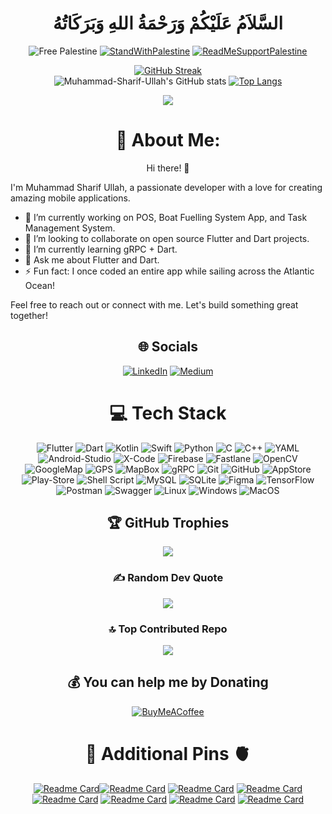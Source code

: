 <h1 align=center> السَّلاَمُ عَلَيْكُمْ وَرَحْمَةُ اللهِ وَبَرَكَاتُهُ </h1>

<div align=center> 
 
![Free Palestine](https://img.shields.io/badge/FreePalestine-%F0%9F%87%B5%F0%9F%87%B8%20Tech_For_Palestine-D83838?labelColor=01B861&color=D83838&link=https%3A%2F%2Ftechforpalestine.org%2Flearn-more)
[![StandWithPalestine](https://raw.githubusercontent.com/Safouene1/support-palestine-banner/master/StandWithPalestine.svg)](https://techforpalestine.org/learn-more)
 [![ReadMeSupportPalestine](https://raw.githubusercontent.com/Safouene1/support-palestine-banner/master/banner-support.svg)](https://github.com/Safouene1/support-palestine-banner)
 
 [![GitHub Streak](https://streak-stats.demolab.com/?user=Muhammad-Sharif-Ullah&theme=vision-friendly-dark&card_width=800)](https://github.com/Muhammad-Sharif-Ullah?tab=repositories)             
![Muhammad-Sharif-Ullah's GitHub stats](https://github-readme-stats.vercel.app/api?username=Muhammad-Sharif-Ullah&show_icons=true&count_private=true&theme=codeSTACKr&card_width=800&show=reviews,discussions_started,discussions_answered,prs_merged,prs_merged_percentage)
 [![Top Langs](https://github-readme-stats.vercel.app/api/top-langs/?username=Muhammad-Sharif-Ullah&layout=donut&theme=vision-friendly-dark&card_width=750)](https://github.com/Muhammad-Sharif-Ullah?tab=repositories)
 
 [![](https://visitcount.itsvg.in/api?id=Muhammad-Sharif-Ullah&icon=0&color=3)](https://visitcount.itsvg.in)


# 💫 About Me:
Hi there! 👋
<div align=left> 
I'm Muhammad Sharif Ullah, a passionate developer with a love for creating amazing mobile applications.

- 🔭 I’m currently working on POS, Boat Fuelling System App, and Task Management System.
- 👯 I’m looking to collaborate on open source Flutter and Dart projects.
- 🌱 I’m currently learning gRPC + Dart.
- 💬 Ask me about Flutter and Dart.
- ⚡ Fun fact: I once coded an entire app while sailing across the Atlantic Ocean!

Feel free to reach out or connect with me. Let's build something great together!
</div> 

## 🌐 Socials
[![LinkedIn](https://img.shields.io/badge/LinkedIn-%230077B5.svg?logo=linkedin&logoColor=white)](https://linkedin.com/in/https://www.linkedin.com/in/md-sharif-ullah) [![Medium](https://img.shields.io/badge/Medium-12100E?logo=medium&logoColor=white)](https://medium.com/@https://medium.com/@sharif.dev.bd) 

# 💻 Tech Stack
![Flutter](https://img.shields.io/badge/Flutter-%2302569B.svg?style=flat&logo=Flutter&logoColor=white) ![Dart](https://img.shields.io/badge/dart-%230175C2.svg?style=flat&logo=dart&logoColor=white) ![Kotlin](https://img.shields.io/badge/kotlin-%237F52FF.svg?style=flat&logo=kotlin&logoColor=white) ![Swift](https://img.shields.io/badge/swift-F54A2A?style=flat&logo=swift&logoColor=white) ![Python](https://img.shields.io/badge/python-3670A0?style=flat&logo=python&logoColor=ffdd54) ![C](https://img.shields.io/badge/c-%2300599C.svg?style=flat&logo=c&logoColor=white) ![C++](https://img.shields.io/badge/c++-%2300599C.svg?style=flat&logo=c%2B%2B&logoColor=white) ![YAML](https://img.shields.io/badge/yaml-%23ffffff.svg?style=flat&logo=yaml&logoColor=151515) ![Android-Studio](https://img.shields.io/badge/Android-Studio-3670A0?style=flat&logo=Android-Studio&logoColor=ffdd54) ![X-Code](https://img.shields.io/badge/XCode-3670A0?style=flat&logo=XCode&logoColor=ffdd54) ![Firebase](https://img.shields.io/badge/firebase-a08021?style=flat&logo=firebase&logoColor=ffcd34) ![Fastlane](https://img.shields.io/badge/Fastlane-a08021?style=flat&logo=Fastlane&logoColor=ffcd34) ![OpenCV](https://img.shields.io/badge/opencv-%23white.svg?style=flat&logo=opencv&logoColor=white) ![GoogleMap](https://img.shields.io/badge/GgoogleMap-%23fbbc04.svg?style=flat&logo=Google-Maps&logoColor=1a73e8)  ![GPS](https://img.shields.io/badge/gps-%23fbbc04.svg?style=flat&logo=gps&logoColor=1a73e8) ![MapBox](https://img.shields.io/badge/Mapbox-%23black.svg?style=flat&logo=Mapbox&logoColor=black) ![gRPC](https://img.shields.io/badge/gRPC-%23white.svg?style=flat&logo=gRPC&logoColor=white) ![Git](https://img.shields.io/badge/git-%23F05033.svg?style=flat&logo=git&logoColor=white) ![GitHub](https://img.shields.io/badge/github-%23121011.svg?style=flat&logo=github&logoColor=white) ![AppStore](https://img.shields.io/badge/AppStore-%23121011.svg?style=flat&logo=AppStore&logoColor=white)  ![Play-Store](https://img.shields.io/badge/Play-Store-%23121011.svg?style=flat&logo=Play-Store&logoColor=white) ![Shell Script](https://img.shields.io/badge/shell_script-%23121011.svg?style=flat&logo=gnu-bash&logoColor=white) ![MySQL](https://img.shields.io/badge/mysql-4479A1.svg?style=flat&logo=mysql&logoColor=white) ![SQLite](https://img.shields.io/badge/sqlite-%2307405e.svg?style=flat&logo=sqlite&logoColor=white) ![Figma](https://img.shields.io/badge/Figma-a08021?style=flat&logo=Figma&logoColor=ffcd34) ![TensorFlow](https://img.shields.io/badge/TensorFlow-%23FF6F00.svg?style=flat&logo=TensorFlow&logoColor=white) ![Postman](https://img.shields.io/badge/Postman-FF6C37?style=flat&logo=postman&logoColor=white) ![Swagger](https://img.shields.io/badge/-Swagger-%23Clojure?style=flat&logo=swagger&logoColor=white) ![Linux](https://img.shields.io/badge/-Linux-%23Clojure?style=flat&logo=Linux&logoColor=white) ![Windows](https://img.shields.io/badge/-Windows-%23Clojure?style=flat&logo=Windows&logoColor=white) ![MacOS](https://img.shields.io/badge/-MacOS-%23Clojure?style=flat&logo=MacOS&logoColor=white)


## 🏆 GitHub Trophies
![](https://github-profile-trophy.vercel.app/?username=Muhammad-Sharif-Ullah&theme=radical&no-frame=false&no-bg=false&margin-w=4)

### ✍️ Random Dev Quote
![](https://quotes-github-readme.vercel.app/api?type=horizontal&theme=radical)

### 🔝 Top Contributed Repo
![](https://github-contributor-stats.vercel.app/api?username=Muhammad-Sharif-Ullah&limit=5&theme=radical&combine_all_yearly_contributions=true)


  ## 💰 You can help me by Donating
  [![BuyMeACoffee](https://img.shields.io/badge/Buy%20Me%20a%20Coffee-ffdd00?style=for-the-badge&logo=buy-me-a-coffee&logoColor=black)](https://buymeacoffee.com/https://www.buymeacoffee.com/sharifdev) 

<h1 align=center>🧠 Additional Pins 🫀</h1>

[![Readme Card](https://github-readme-stats.vercel.app/api/pin/?username=Muhammad-Sharif-Ullah&theme=vision-friendly-dark&repo=Flutter-Football-Live-Score-App)](https://github.com/Muhammad-Sharif-Ullah/Flutter-Football-Live-Score-App)[![Readme Card](https://github-readme-stats.vercel.app/api/pin/?username=Muhammad-Sharif-Ullah&theme=codeSTACKr&repo=flutter_ar)](https://github.com/Muhammad-Sharif-Ullah/flutter_ar)
[![Readme Card](https://github-readme-stats.vercel.app/api/pin/?username=Muhammad-Sharif-Ullah&theme=codeSTACKr&repo=Online-Judge-Problems)](https://github.com/Muhammad-Sharif-Ullah/Online-Judge-Problems)
[![Readme Card](https://github-readme-stats.vercel.app/api/pin/?username=Muhammad-Sharif-Ullah&theme=codeSTACKr&repo=eshop)](https://github.com/Muhammad-Sharif-Ullah/eshop)
[![Readme Card](https://github-readme-stats.vercel.app/api/pin/?username=Muhammad-Sharif-Ullah&theme=codeSTACKr&repo=food_delivery)](https://github.com/Muhammad-Sharif-Ullah/food_delivery)
[![Readme Card](https://github-readme-stats.vercel.app/api/pin/?username=Muhammad-Sharif-Ullah&theme=codeSTACKr&repo=letterboxd)](https://github.com/Muhammad-Sharif-Ullah/letterboxd)
[![Readme Card](https://github-readme-stats.vercel.app/api/pin/?username=Muhammad-Sharif-Ullah&theme=codeSTACKr&repo=grpc_project)](https://github.com/Muhammad-Sharif-Ullah/grpc_project)
[![Readme Card](https://github-readme-stats.vercel.app/api/pin/?username=Muhammad-Sharif-Ullah&repo=Flutter-Interview&theme=vision-friendly-dark)](https://github.com/Muhammad-Sharif-Ullah/Flutter-Interview)
<div align=center> 

